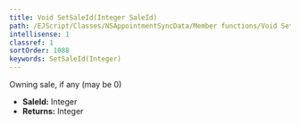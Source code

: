 ```yaml
---
title: Void SetSaleId(Integer SaleId)
path: /EJScript/Classes/NSAppointmentSyncData/Member functions/Void SetSaleId(Integer p_0)
intellisense: 1
classref: 1
sortOrder: 1088
keywords: SetSaleId(Integer)
---
```



Owning sale, if any (may be 0)



* **SaleId:** Integer
* **Returns:** Integer


